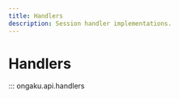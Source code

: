 ```yaml
---
title: Handlers
description: Session handler implementations.
---
```


# Handlers

::: ongaku.api.handlers